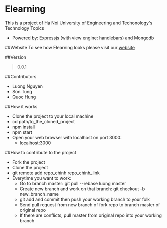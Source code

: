 Elearning
=========

This is a project of Ha Noi University of Engineering and Techonology's Technology Topics
* Powered by: Expressjs (with view engine: handlebars) and Mongodb

##Website
To see how Elearning looks please visit our [website](https://superpower-elearning.herokuapp.com/)

##Version
> 0.0.1

##Contributors
* Luong Nguyen
* Son Tung
* Quoc Hung

##How it works
* Clone the project to your local machine
* cd path/to_the_cloned_project
* npm install
* npm start
* Open your web browser with localhost on port 3000:
	+ localhost:3000

##How to contribute to the project
* Fork the project
* Clone the project
* git remote add repo_chinh repo_chinh_link
* Everytime you want to work:
	+ Go to branch master: git pull --rebase luong master
	+ Create new branch and work on that branch: git checkout -b new_branch_name
	+ git add and commit then push your working branch to your folk
	+ Send pull request from new branch of fork repo to branch master of original repo
	+ If there are conflicts, pull master from original repo into your working branch 